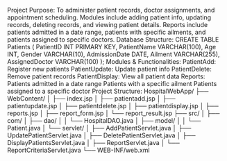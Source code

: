
Project Purpose:
To administer patient records, doctor assignments, and appointment scheduling. Modules include
adding patient info, updating records, deleting records, and viewing patient details. Reports include
patients admitted in a date range, patients with specific ailments, and patients assigned to specific
doctors.
Database Structure:
CREATE TABLE Patients (
PatientID INT PRIMARY KEY,
PatientName VARCHAR(100),
Age INT,
Gender VARCHAR(10),
AdmissionDate DATE,
Ailment VARCHAR(255),
AssignedDoctor VARCHAR(100)
);
Modules & Functionalities:
PatientAdd: Register new patients
PatientUpdate: Update patient info
PatientDelete: Remove patient records
PatientDisplay: View all patient data
Reports:
Patients admitted in a date range
Patients with a specific ailment
Patients assigned to a specific doctor
Project Structure:
HospitalWebApp/
├── WebContent/
│ ├── index.jsp
│ ├── patientadd.jsp
│ ├── patientupdate.jsp
│ ├── patientdelete.jsp
│ ├── patientdisplay.jsp
│ ├── reports.jsp
│ ├── report_form.jsp
│ └── report_result.jsp
├── src/
│ ├── com/
│ ├── dao/
│ │ └── HospitalDAO.java
│ ├── model/
│ │ └── Patient.java
│ └── servlet/
│ ├── AddPatientServlet.java
│ ├── UpdatePatientServlet.java
│ ├── DeletePatientServlet.java
│ ├── DisplayPatientsServlet.java
│ ├── ReportServlet.java
│ └── ReportCriteriaServlet.java
└── WEB-INF/web.xml

